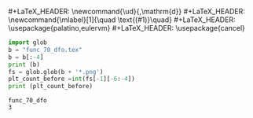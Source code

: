 #+LaTeX_HEADER: \newcommand{\ud}{\,\mathrm{d}}
#+LaTeX_HEADER: \newcommand{\mlabel}[1]{\quad \text{(#1)}\quad}
#+LaTeX_HEADER: \usepackage{palatino,eulervm}
#+LaTeX_HEADER: \usepackage{cancel}

```python
import glob
b = "func_70_dfo.tex"
b = b[:-4]
print (b)
fs = glob.glob(b + '*.png')
plt_count_before =int(fs[-1][-6:-4])
print (plt_count_before)
```

```text
func_70_dfo
3
```


